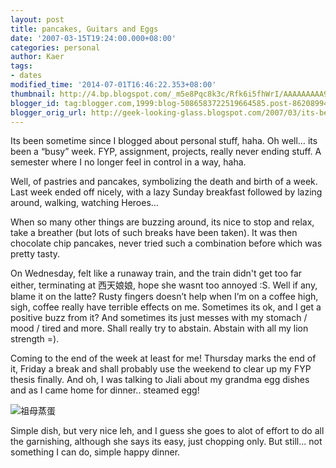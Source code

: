 ```yaml
---
layout: post
title: pancakes, Guitars and Eggs
date: '2007-03-15T19:24:00.000+08:00'
categories: personal
author: Kaer
tags:
- dates
modified_time: '2014-07-01T16:46:22.353+08:00'
thumbnail: http://4.bp.blogspot.com/_m5e8Pqc8k3c/Rfk6i5fhWrI/AAAAAAAAA9o/1fnWkJVu6Pg/s72-c/DSCF0945.JPG
blogger_id: tag:blogger.com,1999:blog-5086583722519664585.post-8620899406117085060
blogger_orig_url: http://geek-looking-glass.blogspot.com/2007/03/its-been-sometime-since-i-blogged-about.html
---
```


Its been sometime since I blogged about personal stuff, haha. Oh 
well… its been a “busy” week. FYP, 
assignment, projects, really never ending stuff. A semester where I no longer 
feel in control in a way, haha. 

Well, of pastries and pancakes, 
symbolizing the death and birth of a week. Last week ended off nicely, with a 
lazy Sunday breakfast followed by lazing around, walking, watching Heroes… 
 
When so many other things are buzzing 
around, its nice to stop and relax, take a breather (but lots of such breaks 
have been taken). It was then chocolate chip pancakes, never tried such a 
combination before which was pretty tasty. 

On Wednesday, felt like a runaway train, 
and the train didn't get too far either, terminating at 西天娘娘, hope she wasnt 
too annoyed :S. Well if any, blame it on the latte? Rusty fingers doesn’t help 
when I’m on a coffee high, sigh, coffee really have terrible effects on me. 
Sometimes its ok, and I get a positive buzz from it? And sometimes its just 
messes with my stomach / mood / tired and more. Shall really try to abstain. 
Abstain with all my lion strength =). 

Coming to the end of the week at least for 
me! Thursday marks the end of it, Friday a break and shall probably use the 
weekend to clear up my FYP thesis finally. And oh, I was talking to Jiali 
about my grandma egg dishes and as I came home for dinner.. steamed egg! 
 
![](http://4.bp.blogspot.com/_m5e8Pqc8k3c/Rfk6i5fhWrI/AAAAAAAAA9o/1fnWkJVu6Pg/s1600/DSCF0945.JPG)祖母蒸蛋 

Simple 
dish, but very nice leh, and I guess she goes to alot of effort to do all the 
garnishing, although she says its easy, just chopping only. But still... not 
something I can do, simple happy dinner. 